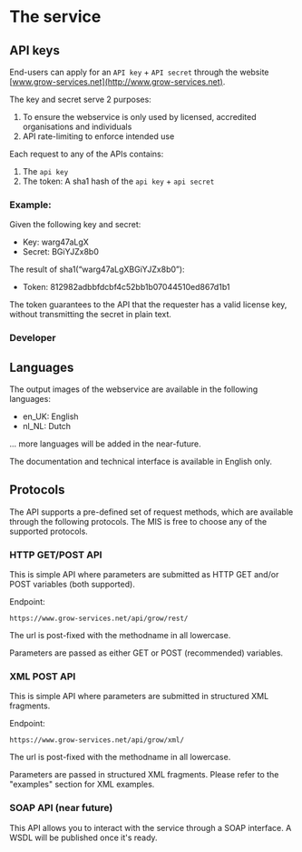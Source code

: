 # The service

## API keys

End-users can apply for an `API key` + `API secret` through the website [www.grow-services.net](http://www.grow-services.net). 

The key and secret serve 2 purposes:

1. To ensure the webservice is only used by licensed, accredited organisations and individuals
2. API rate-limiting to enforce intended use

Each request to any of the APIs contains:

1. The `api key`
2. The token: A sha1 hash of the `api key` + `api secret`

### Example:

Given the following key and secret:

* Key: warg47aLgX
* Secret: BGiYJZx8b0

The result of sha1(“warg47aLgXBGiYJZx8b0”):

* Token: 812982adbbfdcbf4c52bb1b07044510ed867d1b1

The token guarantees to the API that the requester has a valid license key, without transmitting the secret in plain text.

### Developer 

## Languages

The output images of the webservice are available in  the following languages:

* en_UK: English
* nl_NL: Dutch

... more languages will be added in the near-future.

The documentation and technical interface is available in English only.

## Protocols

The API supports a pre-defined set of request methods, which are available through the following protocols. The MIS is free to choose any of the supported protocols.

### HTTP GET/POST API

This is simple API where parameters are submitted as HTTP GET and/or POST variables (both supported).

Endpoint:

    https://www.grow-services.net/api/grow/rest/

The url is post-fixed with the methodname in all lowercase.

Parameters are passed as either GET or POST (recommended) variables.

### XML POST API 

This is simple API where parameters are submitted in structured XML fragments.

Endpoint:

    https://www.grow-services.net/api/grow/xml/

The url is post-fixed with the methodname in all lowercase.

Parameters are passed in structured XML fragments. Please refer to the "examples" section for XML examples.

### SOAP API (near future)

This API allows you to interact with the service through a SOAP interface. A WSDL will be published once it's ready.
